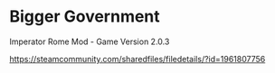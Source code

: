 # Bigger Government 

Imperator Rome Mod - Game Version 2.0.3

https://steamcommunity.com/sharedfiles/filedetails/?id=1961807756
